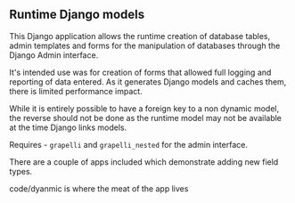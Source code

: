## Runtime Django models

This Django application allows the runtime creation of database tables, admin templates and forms for the manipulation
of databases through the Django Admin interface.

It's intended use was for creation of forms that allowed full logging and reporting of data entered.  As it generates
Django models and caches them, there is limited performance impact.

While it is entirely possible to have a foreign key to a non dynamic model, the reverse should not be done as the 
runtime model may not be available at the time Django links models.

Requires - `grapelli` and `grapelli_nested` for the admin interface.

There are a couple of apps included which demonstrate adding new field types. 

code/dyanmic is where the meat of the app lives